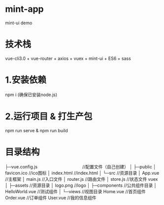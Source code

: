 # mint-app
mint-ui demo

# 技术栈
vue-cli3.0 + vue-router + axios + vuex + mint-ui + ES6 + sass

# 1.安装依赖
npm i (确保已安装node.js)

# 2.运行项目 & 打生产包
npm run serve & npm run build

# 目录结构


├─vue.config.js                                     //配置文件（自己创建）
│
├─public
│      favicon.ico                                  //ico图标
│      index.html                                   //index.html
│
└─src                                               //资源目录
    │  App.vue                                      //主框架
    │  main.js                                      //入口文件
    │  router.js                                    //路由文件
    │  store.js                                     //状态文件 vuex
    │
    ├─assets                                        //资源目录
    │      logo.png                                 //logo
    │
    ├─components                                    //公共组件目录
    │      HelloWorld.vue                           //测试组件
    │
    └─views                                         //视图目录
            Home.vue                                //首页组件
            Order.vue                               //订单组件
            User.vue                                //我的信息组件

